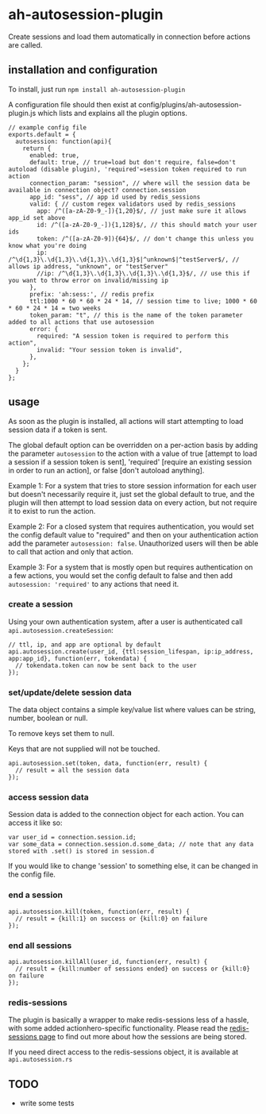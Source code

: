 # ah-autosession-plugin

Create sessions and load them automatically in connection before actions are called.

## installation and configuration ##
To install, just run `npm install ah-autosession-plugin`

A configuration file should then exist at config/plugins/ah-autosession-plugin.js which lists and explains all the plugin options.
    
    // example config file
    exports.default = {
      autosession: function(api){
        return {
          enabled: true,
          default: true, // true=load but don't require, false=don't autoload (disable plugin), 'required'=session token required to run action
          connection_param: "session", // where will the session data be available in connection object? connection.session
          app_id: "sess", // app id used by redis_sessions
          valid: { // custom regex validators used by redis_sessions
            app: /^([a-zA-Z0-9_-]){1,20}$/, // just make sure it allows app_id set above
            id: /^([a-zA-Z0-9_-]){1,128}$/, // this should match your user ids
            token: /^([a-zA-Z0-9]){64}$/, // don't change this unless you know what you're doing
            ip: /^\d{1,3}\.\d{1,3}\.\d{1,3}\.\d{1,3}$|^unknown$|^testServer$/, // allows ip address, "unknown", or "testServer"
            //ip: /^\d{1,3}\.\d{1,3}\.\d{1,3}\.\d{1,3}$/, // use this if you want to throw error on invalid/missing ip
          },
          prefix: 'ah:sess:', // redis prefix
          ttl:1000 * 60 * 60 * 24 * 14, // session time to live; 1000 * 60 * 60 * 24 * 14 = two weeks
          token_param: "t", // this is the name of the token parameter added to all actions that use autosession
          error: {
            required: "A session token is required to perform this action",
            invalid: "Your session token is invalid",
          },
        };
      }
    };

## usage ##

As soon as the plugin is installed, all actions will start attempting to load session data if a token is sent. 

The global default option can be overridden on a per-action basis by adding the parameter `autosession` to the action with a value of true [attempt to load a session if a session token is sent], 'required' [require an existing session in order to run an action], or false [don't autoload anything].

Example 1: For a system that tries to store session information for each user but doesn't necessarily require it, just set the global default to true, and the plugin will then attempt to load session data on every action, but not require it to exist to run the action.

Example 2: For a closed system that requires authentication, you would set the config default value to "required" and then on your authentication action add the parameter `autosession: false`.  Unauthorized users will then be able to call that action and only that action.

Example 3: For a system that is mostly open but requires authentication on a few actions, you would set the config default to false and then add `autosession: 'required'` to any actions that need it.

### create a session ###
Using your own authentication system, after a user is authenticated call `api.autosession.createSession`:

    // ttl, ip, and app are optional by default
    api.autosession.create(user_id, {ttl:session_lifespan, ip:ip_address, app:app_id}, function(err, tokendata) {
      // tokendata.token can now be sent back to the user
    });
    
### set/update/delete session data ###
The data object contains a simple key/value list where values can be string, number, boolean or null.

To remove keys set them to null. 

Keys that are not supplied will not be touched.

    api.autosession.set(token, data, function(err, result) {
      // result = all the session data
    });
    
### access session data ###
Session data is added to the connection object for each action.  You can access it like so:

    var user_id = connection.session.id;
    var some_data = connection.session.d.some_data; // note that any data stored with .set() is stored in session.d

If you would like to change 'session' to something else, it can be changed in the config file.

### end a session ###
    api.autosession.kill(token, function(err, result) {
      // result = {kill:1} on success or {kill:0} on failure
    });
    
### end all sessions ###
    api.autosession.killAll(user_id, function(err, result) {
      // result = {kill:number of sessions ended} on success or {kill:0} on failure
    });

### redis-sessions ###
The plugin is basically a wrapper to make redis-sessions less of a hassle, with some added actionhero-specific functionality.  Please read the [redis-sessions page](https://www.npmjs.org/package/redis-sessions) to find out more about how the sessions are being stored. 

If you need direct access to the redis-sessions object, it is available at `api.autosession.rs`

## TODO

* write some tests
